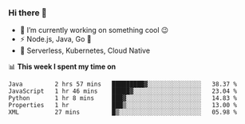 ### Hi there 👋

<!--
**nodejh/nodejh** is a ✨ _special_ ✨ repository because its `README.md` (this file) appears on your GitHub profile.

Here are some ideas to get you started:

- 🔭 I’m currently working on ...
- 🌱 I’m currently learning ...
- 👯 I’m looking to collaborate on ...
- 🤔 I’m looking for help with ...
- 💬 Ask me about ...
- 📫 How to reach me: ...
- 😄 Pronouns: ...
- ⚡ Fun fact: ...
-->

- 🔭 I’m currently working on something cool :wink:
- ⚡ Node.js, Java, Go :thought_balloon:
- 🤖 Serverless, Kubernetes, Cloud Native

📊 **This week I spent my time on**

<!--START_SECTION:waka-->
```text
Java         2 hrs 57 mins   █████████▓░░░░░░░░░░░░░░░   38.37 % 
JavaScript   1 hr 46 mins    █████▓░░░░░░░░░░░░░░░░░░░   23.04 % 
Python       1 hr 8 mins     ███▓░░░░░░░░░░░░░░░░░░░░░   14.83 % 
Properties   1 hr            ███▒░░░░░░░░░░░░░░░░░░░░░   13.00 % 
XML          27 mins         █▒░░░░░░░░░░░░░░░░░░░░░░░   05.98 % 
```
<!--END_SECTION:waka-->


<!--
:traffic_light: **Visitors**

![visitors](https://visitor-badge.glitch.me/badge?page_id=nodejh.nodejh)
-->
